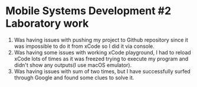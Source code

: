 # Mobile Systems Development #2 Laboratory work
1. Was having issues with pushing my project to Github repository since it was impossible to do it from xCode so I did it via console.
2. Was having some issues with working xCode playground, I had to reload xCode lots of times as it was freezed trying to execute my program and didn't show any outputs(I use macOS emulator).
3. Was having issues with sum of two times, but I have successfully surfed through Google and found some clues to solve it.

